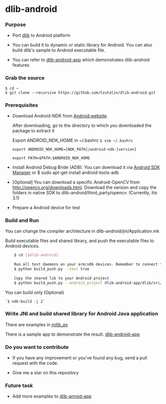 # dlib-android

### Purpose
* Port [dlib](http://dlib.net/) to Andriod platform

* You can build it to dynamic or static library for Android. You can also build dlib's sample to Android executable file.

* You can refer to [dlib-android-app](https://github.com/tzutalin/dlib-android-app) which demonstrates dlib-android features

### Grab the source

    $ cd ~
    $ git clone --recursive https://github.com/tzutalin/dlib-android.git

### Prerequisites
* Download Android-NDK from [Android website](https://developer.android.com/ndk/downloads/index.html).

	 After downloading, go to the directory to which you downloaded the package to extract it

	 Export ANDROID_NDK_HOME in ~/.bashrc
     `$ vim ~/.bashrc`

	`export ANDROID_NDK_HOME=[NDK_PATH]/android-ndk-[version]`

    `export PATH=$PATH:$ANDROID_NDK_HOME`

* Install Android Debug Bride (ADB). You can download it via [Android SDK Manager](https://developer.android.com/sdk/installing/index.html) or $ sudo apt-get install android-tools-adb

* [Optional] You can download a specific Android-OpenCV from http://opencv.org/downloads.html.  Download the version and copy the folders in native SDK to dlib-android/third_party/opencv. (Currently, itis 3.1)

* Prepare a Android device for test

### Build and Run
You can change the compiler architecture in dlib-android/jni/Application.mk

Build executable files and shared library, and push the executable files to Android devices. 
```sh
    $ cd [$dlib-android]
    
    Run all test daemons on your arm/x86 devices. Remember to connect to Android device
    $ python build_push.py --test true
    
    Copy the shared lib to your Android project
    $ python build_push.py --android_project dlib-android-app/dlib/src/main/jniLibs/
```
You can build only (Optional)

	`$ ndk-build -j 2`

### Write JNI and build shared library for Android Java application
There are examples in [jnilib_ex](https://github.com/tzutalin/dlib-android/tree/master/jni/jnilib_ex)

There is a sample app to demonstrate the result. [dlib-android-app](https://github.com/tzutalin/dlib-android-app)

### Do you want to contribute
 * If you have any improvement or you've found any bug, send a pull request with the code.

 * Give me a star on this repository
 

### Future task
* Add more examples to [dlib-anroid-app](https://github.com/tzutalin/dlib-android-app)

